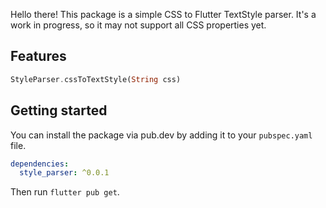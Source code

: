 Hello there! This package is a simple CSS to Flutter TextStyle parser. It's a work in progress, so it may not support all CSS properties yet.

## Features

```dart
StyleParser.cssToTextStyle(String css)
```

## Getting started

You can install the package via pub.dev by adding it to your `pubspec.yaml` file.

```yaml
dependencies:
  style_parser: ^0.0.1
```

Then run `flutter pub get`.
